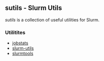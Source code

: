 ## sutils - Slurm Utils

*sutils* is a collection of useful utilities for Slurm.


### Utilitites
* [jobstats](https://github.com/shahzebsiddiqui/jobstats)
* [slurm-utils](https://github.com/birc-aeh/slurm-utils)
* [slurmtools](https://github.com/giovtorres/slurmtools)
